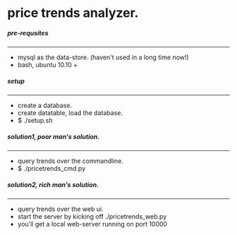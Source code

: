 price trends analyzer.
===============================




##### pre-requsites
-------------------------------
- mysql as the data-store. (haven't used in a long time now!)
- bash, ubuntu 10.10 +


##### setup
-------------------------------
- create a database.
- create datatable, load the database.
- $ ./setup.sh <db-name>


##### solution1, poor man's solution.
-------------------------------
- query trends over the commandline.
- $ ./pricetrends_cmd.py


##### solution2, rich man's solution.
-------------------------------
- query trends over the web ui.
- start the server by kicking off ./pricetrends_web.py
- you'll get a local web-server running on port 10000

